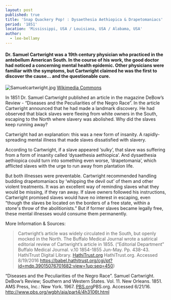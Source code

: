 ```yaml
---
layout: post
published: true
title: 'Snap Quackery Pop! : Dysaethesia Aethiopica & Drapetomaniacs'
period: '1851'
location: 'Mississippi, USA / Louisiana, USA / Alabama, USA'
author:
  - lee-bellamy
---
```

#### Dr. Samuel Cartwright was a 19th century physician who practiced in the antebellum American South. In the course of his work, the good doctor had noticed a concerning mental health epidemic. Other physicians were familiar with the symptoms, but Cartwright claimed he was the first to discover the cause… and the questionable cure.

![Samuelcartwright.jpg]({{site.baseurl}}/images/Samuelcartwright.jpg) [Wikimedia Commons](https://commons.wikimedia.org/wiki/File:Samuelcartwright.jpg )

In 1851 Dr. Samuel Cartwright published an article in the magazine DeBow’s Review - “Diseases and the Peculiarities of the Negro Race”. In the article Cartwright announced that he had made a landmark discovery. He had observed that black slaves were fleeing from white owners in the South, escaping to the North where slavery was abolished. Why did the slaves keep running away? 

Cartwright had an explanation: this was a new form of insanity. A rapidly-spreading mental illness that made slaves dissatisfied with slavery. 

According to Cartwright, if a slave appeared ‘sulky’, that slave was suffering from a form of insanity called ‘dysaethesia aethiopica’. And dysaethesia aethiopica could turn into something even worse, ‘drapetomania’, which afflicted slaves with the urge to run away from plantation life. 

But both illnesses were preventable. Cartwright recommended handling budding drapetomaniacs by ‘whipping the devil out’ of them and other violent treatments. It was an excellent way of reminding slaves what they would be missing, if they ran away. If slave owners followed his instructions, Cartwright promised slaves would have no interest in escaping, even “though the slaves be located on the borders of a free state, within a stone's throw of the abolitionists.” But if former slaves became legally free, these mental illnesses would consume them permanently.

More Information & Sources:
> Cartwright’s article was widely circulated in the South, but openly mocked in the North. The Buffalo Medical Journal wrote a satirical editorial review of Cartwright’s article in 1855. (“Editorial Department” Buffalo Medical Journal. v.10 1854-1855 Jun-May. Pp. 438-43. HathiTrust Digital Library. [HathiTrust.org](https://babel.hathitrust.org/cgi/pt?id=mdp.39015076701682;view=1up;seq=450) HathiTrust.org. Accessed 8/19/2016
https://babel.hathitrust.org/cgi/pt?id=mdp.39015076701682;view=1up;seq=450)

“Diseases and the Peculiarities of the Negro Race”. Samuel Cartwright. DeBow’s Review; Southern and Western States. Vol. 11. New Orleans. 1851. AMS Press, Inc.: New York. 1967. [PBS.org](http://www.pbs.org/wgbh/aia/part4/4h3106t.html)PBS.org. Accessed 6/21/16. http://www.pbs.org/wgbh/aia/part4/4h3106t.html
